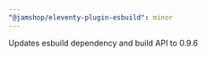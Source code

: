 ```yaml
---
"@jamshop/eleventy-plugin-esbuild": minor
---
```


Updates esbuild dependency and build API to 0.9.6
